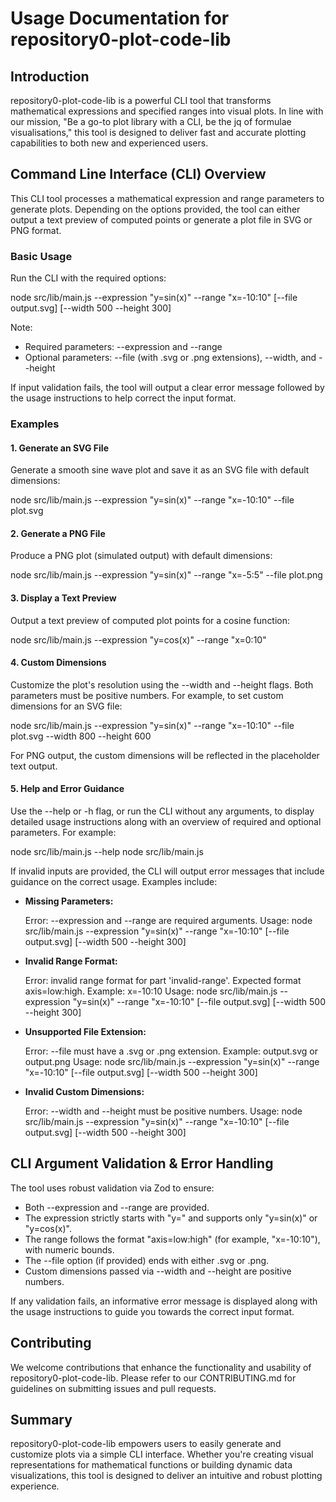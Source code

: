 # Usage Documentation for repository0-plot-code-lib

## Introduction

repository0-plot-code-lib is a powerful CLI tool that transforms mathematical expressions and specified ranges into visual plots. In line with our mission, "Be a go-to plot library with a CLI, be the jq of formulae visualisations," this tool is designed to deliver fast and accurate plotting capabilities to both new and experienced users.

## Command Line Interface (CLI) Overview

This CLI tool processes a mathematical expression and range parameters to generate plots. Depending on the options provided, the tool can either output a text preview of computed points or generate a plot file in SVG or PNG format.

### Basic Usage

Run the CLI with the required options:

  node src/lib/main.js --expression "y=sin(x)" --range "x=-10:10" [--file output.svg] [--width 500 --height 300]

Note:
- Required parameters: --expression and --range
- Optional parameters: --file (with .svg or .png extensions), --width, and --height

If input validation fails, the tool will output a clear error message followed by the usage instructions to help correct the input format.

### Examples

#### 1. Generate an SVG File

Generate a smooth sine wave plot and save it as an SVG file with default dimensions:

  node src/lib/main.js --expression "y=sin(x)" --range "x=-10:10" --file plot.svg

#### 2. Generate a PNG File

Produce a PNG plot (simulated output) with default dimensions:

  node src/lib/main.js --expression "y=sin(x)" --range "x=-5:5" --file plot.png

#### 3. Display a Text Preview

Output a text preview of computed plot points for a cosine function:

  node src/lib/main.js --expression "y=cos(x)" --range "x=0:10"

#### 4. Custom Dimensions

Customize the plot's resolution using the --width and --height flags. Both parameters must be positive numbers. For example, to set custom dimensions for an SVG file:

  node src/lib/main.js --expression "y=sin(x)" --range "x=-10:10" --file plot.svg --width 800 --height 600

For PNG output, the custom dimensions will be reflected in the placeholder text output.

#### 5. Help and Error Guidance

Use the --help or -h flag, or run the CLI without any arguments, to display detailed usage instructions along with an overview of required and optional parameters. For example:

  node src/lib/main.js --help
  node src/lib/main.js

If invalid inputs are provided, the CLI will output error messages that include guidance on the correct usage. Examples include:

- **Missing Parameters:**

  Error: --expression and --range are required arguments.
  Usage: node src/lib/main.js --expression "y=sin(x)" --range "x=-10:10" [--file output.svg] [--width 500 --height 300]

- **Invalid Range Format:**

  Error: invalid range format for part 'invalid-range'. Expected format axis=low:high. Example: x=-10:10
  Usage: node src/lib/main.js --expression "y=sin(x)" --range "x=-10:10" [--file output.svg] [--width 500 --height 300]

- **Unsupported File Extension:**

  Error: --file must have a .svg or .png extension. Example: output.svg or output.png
  Usage: node src/lib/main.js --expression "y=sin(x)" --range "x=-10:10" [--file output.svg] [--width 500 --height 300]

- **Invalid Custom Dimensions:**

  Error: --width and --height must be positive numbers.
  Usage: node src/lib/main.js --expression "y=sin(x)" --range "x=-10:10" [--file output.svg] [--width 500 --height 300]

## CLI Argument Validation & Error Handling

The tool uses robust validation via Zod to ensure:
- Both --expression and --range are provided.
- The expression strictly starts with "y=" and supports only "y=sin(x)" or "y=cos(x)".
- The range follows the format "axis=low:high" (for example, "x=-10:10"), with numeric bounds.
- The --file option (if provided) ends with either .svg or .png.
- Custom dimensions passed via --width and --height are positive numbers.

If any validation fails, an informative error message is displayed along with the usage instructions to guide you towards the correct input format.

## Contributing

We welcome contributions that enhance the functionality and usability of repository0-plot-code-lib. Please refer to our CONTRIBUTING.md for guidelines on submitting issues and pull requests.

## Summary

repository0-plot-code-lib empowers users to easily generate and customize plots via a simple CLI interface. Whether you're creating visual representations for mathematical functions or building dynamic data visualizations, this tool is designed to deliver an intuitive and robust plotting experience.
